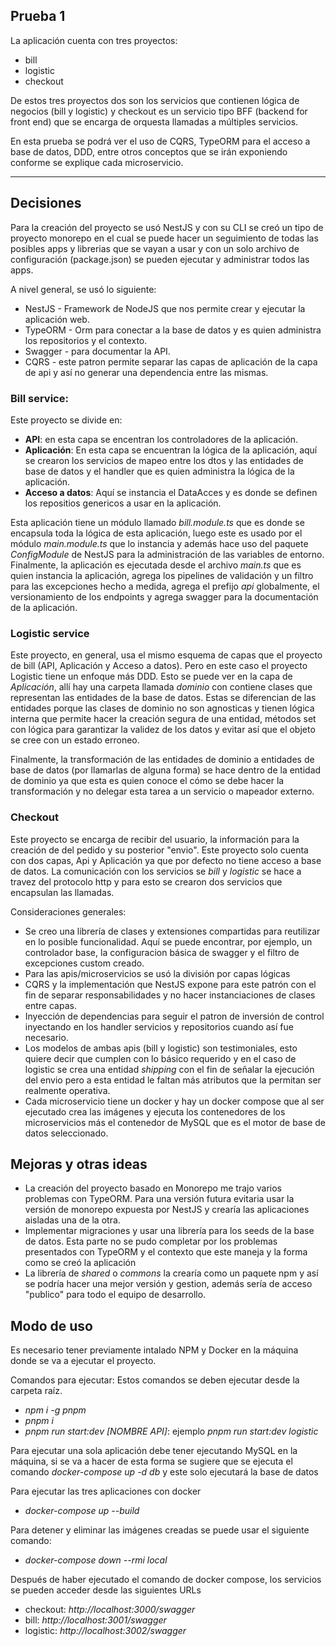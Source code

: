 ## Prueba 1

La aplicación cuenta con tres proyectos:
 - bill
 - logistic
 - checkout

De estos tres proyectos dos son los servicios que contienen lógica de negocios (bill y logistic) y checkout es un servicio tipo BFF (backend for front end) que se encarga de orquesta llamadas a múltiples servicios.

En esta prueba se podrá ver el uso de CQRS, TypeORM para el acceso a base de datos, DDD, entre otros conceptos que se irán exponiendo conforme se explique cada microservicio.
***
## Decisiones
Para la creación del proyecto se usó NestJS y con su CLI se creó un tipo de proyecto monorepo en el cual se puede hacer un seguimiento de todas las posibles apps y librerias que se vayan a usar y con un solo archivo de configuración (package.json) se pueden ejecutar y administrar todos las apps.

A nivel general, se usó lo siguiente:
 
- NestJS  - Framework de NodeJS que nos permite crear y ejecutar la aplicación web.
- TypeORM - Orm para conectar a la base de datos y es quien administra los repositorios y el contexto.
- Swagger - para documentar la API.
- CQRS    - este patron permite separar las capas de aplicación de la capa de api y así no generar una dependencia entre las mismas.

### Bill service:

Este proyecto se divide en:
- **API**: en esta capa se encentran los controladores de la aplicación.
- **Aplicación**: En esta capa se encuentran la lógica de la aplicación, aquí se crearon los servicios de mapeo entre los dtos y las entidades de base de datos y el handler que es quien administra la lógica de la aplicación.
- **Acceso a datos**: Aquí se instancia el DataAcces y es donde se definen los repositios genericos a usar en la aplicación.

Esta aplicación tiene un módulo llamado *bill.module.ts* que es donde se encapsula toda la lógica de esta aplicación, luego este es usado por el módulo *main.module.ts* que lo instancia y además hace uso del paquete *ConfigModule* de NestJS para la administración de las variables de entorno.
Finalmente, la aplicación es ejecutada desde el archivo *main.ts* que es quien instancia la aplicación, agrega los pipelines de validación y un filtro para las excepciones hecho a medida, agrega el prefijo *api* globalmente, el versionamiento de los endpoints y agrega swagger para la documentación de la aplicación.

### Logistic service

Este proyecto, en general, usa el mismo esquema de capas que el proyecto de bill (API, Aplicación y Acceso a datos).
Pero en este caso el proyecto Logistic tiene un enfoque más DDD. Esto se puede ver en la capa de *Aplicación*, allí hay una carpeta llamada *dominio* con contiene clases que representan las entidades de la base de datos. 
Estas se diferencian de las entidades porque las clases de dominio no son agnosticas y tienen lógica interna que permite hacer la creación segura de una entidad, métodos set con lógica para garantizar la validez de los datos y evitar así que el objeto se cree con un estado erroneo.

Finalmente, la transformación de las entidades de dominio a entidades de base de datos (por llamarlas de alguna forma) se hace dentro de la entidad de dominio ya que esta es quien conoce el cómo se debe hacer la transformación y no delegar esta tarea a un servicio o mapeador externo.

### Checkout

Este proyecto se encarga de recibir del usuario, la información para la creación de del pedido y su posterior "envio".
Este proyecto solo cuenta con dos capas, Api y Aplicación ya que por defecto no tiene acceso a base de datos.
La comunicación con los servicios se *bill* y *logistic* se hace a travez del protocolo http y para esto se crearon dos servicios que encapsulan las llamadas.

Consideraciones generales:
- Se creo una librería de clases y extensiones compartidas para reutilizar en lo posible funcionalidad. Aquí se puede encontrar, por ejemplo, un controlador base, la configuracion básica de swagger y el filtro de excepciones custom creado.
- Para las apis/microservicios se usó la división por capas lógicas
- CQRS y la implementación que NestJS expone para este patrón con el fin de separar responsabilidades y no hacer instanciaciones de clases entre capas.
- Inyección de dependencias para seguir el patron de inversión de control inyectando en los handler servicios y repositorios cuando así fue necesario.
- Los modelos de ambas apis (bill y logistic) son testimoniales, esto quiere decir que cumplen con lo básico requerido y en el caso de logistic se crea una entidad *shipping* con el fin de señalar la ejecución del envio pero a esta entidad le faltan más atributos que la permitan ser realmente operativa.
- Cada microservicio tiene un docker y hay un docker compose que al ser ejecutado crea las imágenes y ejecuta los contenedores de los microservicios más el contenedor de MySQL que es el motor de base de datos seleccionado.

## Mejoras y otras ideas

- La creación del proyecto basado en Monorepo me trajo varios problemas con TypeORM. Para una versión futura evitaria usar la versión de monorepo expuesta por NestJS y crearía las aplicaciones aisladas una de la otra. 
- Implementar migraciones y usar una librería para los seeds de la base de datos. Esta parte no se pudo completar por los problemas presentados con TypeORM y el contexto que este maneja y la forma como se creó la aplicación 
- La librería de *shared* o *commons* la crearía como un paquete npm y así se podría hacer una mejor versión y gestion, además sería de acceso "publico" para todo el equipo de desarrollo.

## Modo de uso

Es necesario tener previamente intalado NPM y Docker en la máquina donde se va a ejecutar el proyecto.

Comandos para ejecutar: Estos comandos se deben ejecutar desde la carpeta raíz.
- *npm i -g pnpm*
- *pnpm i*
- *pnpm run start:dev [NOMBRE API]*: ejemplo *pnpm run start:dev logistic*

Para ejecutar una sola aplicación debe tener ejecutando MySQL en la máquina, si se va a hacer de esta forma se sugiere que se ejecuta el comando *docker-compose up -d db* y este solo ejecutará la base de datos

Para ejecutar las tres aplicaciones con docker
- *docker-compose up --build*

Para detener y eliminar las imágenes creadas se puede usar el siguiente comando:
- *docker-compose down --rmi local*

Después de haber ejecutado el comando de docker compose, los servicios se pueden acceder desde las siguientes URLs
- checkout: *http://localhost:3000/swagger*
- bill: *http://localhost:3001/swagger*
- logistic: *http://localhost:3002/swagger*
